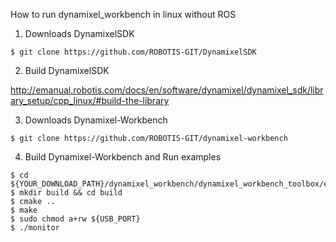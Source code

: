 How to run dynamixel_workbench in linux without ROS

1. Downloads DynamixelSDK

```
$ git clone https://github.com/ROBOTIS-GIT/DynamixelSDK
```

2. Build DynamixelSDK

http://emanual.robotis.com/docs/en/software/dynamixel/dynamixel_sdk/library_setup/cpp_linux/#build-the-library


3. Downloads Dynamixel-Workbench

```
$ git clone https://github.com/ROBOTIS-GIT/dynamixel-workbench
```

4. Build Dynamixel-Workbench and Run examples

```
$ cd ${YOUR_DOWNLOAD_PATH}/dynamixel_workbench/dynamixel_workbench_toolbox/examples
$ mkdir build && cd build
$ cmake ..
$ make
$ sudo chmod a+rw ${USB_PORT}
$ ./monitor
```